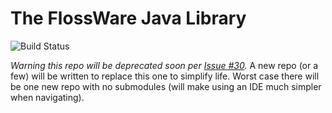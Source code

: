 # The FlossWare Java Library

![Build Status](http://flossware.no-ip.org:58080/buildStatus/icon?job=FlossWare-core&style=plastic)

*Warning this repo will be deprecated soon per [Issue #30](https://github.com/FlossWare/core/issues/30).*  A new repo (or a few) will be written to replace this one to simplify life.  Worst case there will be one new repo with no submodules (will make using an IDE much simpler when navigating).
